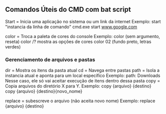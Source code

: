 ## Comandos Úteis do CMD com bat script

Start = Inicia uma aplicação no sistema ou um link da internet
Exemplo:
  start "instancia da linha de comando" cmd.exe
  start www.google.com

color = Troca a paleta de cores do console
Exemplo:
  color (sem argumento, reseta)
  color /? mostra as opções de cores
  color 02 (fundo preto, letras verdes)


### Gerenciamento de arquivos e pastas
dir = Mostra os itens da pasta atual
cd = Navega entre pastas
path = Isola a instancia atual e aponta para um local específico
Exemplo:
  path: Downloads
    Nesse caso, ele só vai aceitar execução de itens dentro dessa pasta
copy = Copia arquivos do diretório X para Y.
Exemplo:
  copy {arquivo} {destino}
  copy {arquivo} {destino}\{novo_nome}

replace = subescreve o arquivo (não aceita novo nome)
Exemplo:
  replace {arquivo} {destino}

